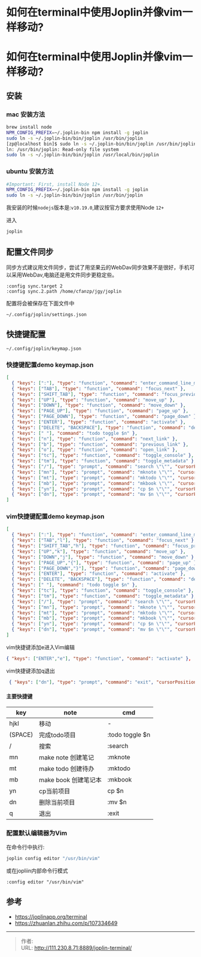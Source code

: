 # 如何在terminal中使用Joplin并像vim一样移动?


# 如何在terminal中使用Joplin并像vim一样移动?
## 安装
### mac 安装方法
```bash
brew install node
NPM_CONFIG_PREFIX=~/.joplin-bin npm install -g joplin
sudo ln -s ~/.joplin-bin/bin/joplin /usr/bin/joplin
[zp@localhost bin]$ sudo ln -s ~/.joplin-bin/bin/joplin /usr/bin/joplin
ln: /usr/bin/joplin: Read-only file system
sudo ln -s ~/.joplin-bin/bin/joplin /usr/local/bin/joplin
```

### ubuntu 安装方法
```bash
#Important: First, install Node 12+.
NPM_CONFIG_PREFIX=~/.joplin-bin npm install -g joplin
sudo ln -s ~/.joplin-bin/bin/joplin /usr/bin/joplin
```
我安装的时候`nodejs`版本是:`v10.19.0`,建议按官方要求使用Node `12+`

进入
```bash
joplin
```

## 配置文件同步
同步方式建议用文件同步，尝试了用坚果云的WebDav同步效果不是很好，手机可以采用WebDav,电脑还是用文件同步更稳定些。
```
:config sync.target 2
:config sync.2.path /home/cfanzp/jgy/joplin
```
配置将会被保存在下面文件中
```
~/.config/joplin/settings.json
```

## 快捷键配置
```
~/.config/joplin/keymap.json
```
### 快捷键配置demo keymap.json
```json
[
  { "keys": [":"], "type": "function", "command": "enter_command_line_mode" },
  { "keys": ["TAB"], "type": "function", "command": "focus_next" },
  { "keys": ["SHIFT_TAB"], "type": "function", "command": "focus_previous" },
  { "keys": ["UP"], "type": "function", "command": "move_up" },
  { "keys": ["DOWN"], "type": "function", "command": "move_down" },
  { "keys": ["PAGE_UP"], "type": "function", "command": "page_up" },
  { "keys": ["PAGE_DOWN"], "type": "function", "command": "page_down" },
  { "keys": ["ENTER"], "type": "function", "command": "activate" },
  { "keys": ["DELETE", "BACKSPACE"], "type": "function", "command": "delete" },
  { "keys": [" "], "command": "todo toggle $n" },
  { "keys": ["n"], "type": "function", "command": "next_link" },
  { "keys": ["b"], "type": "function", "command": "previous_link" },
  { "keys": ["o"], "type": "function", "command": "open_link" },
  { "keys": ["tc"], "type": "function", "command": "toggle_console" },
  { "keys": ["tm"], "type": "function", "command": "toggle_metadata" },
  { "keys": ["/"], "type": "prompt", "command": "search \"\"", "cursorPosition": -2 },
  { "keys": ["mn"], "type": "prompt", "command": "mknote \"\"", "cursorPosition": -2 },
  { "keys": ["mt"], "type": "prompt", "command": "mktodo \"\"", "cursorPosition": -2 },
  { "keys": ["mb"], "type": "prompt", "command": "mkbook \"\"", "cursorPosition": -2 },
  { "keys": ["yn"], "type": "prompt", "command": "cp $n \"\"", "cursorPosition": -2 },
  { "keys": ["dn"], "type": "prompt", "command": "mv $n \"\"", "cursorPosition": -2 }
]

```

### vim快捷键配置demo keymap.json
```json
[
  { "keys": [":"], "type": "function", "command": "enter_command_line_mode" },
  { "keys": ["TAB","l"], "type": "function", "command": "focus_next" },
  { "keys": ["SHIFT_TAB","h"], "type": "function", "command": "focus_previous" },
  { "keys": ["UP","k"], "type": "function", "command": "move_up" },
  { "keys": ["DOWN","j"], "type": "function", "command": "move_down" },
  { "keys": ["PAGE_UP","{"], "type": "function", "command": "page_up" },
  { "keys": ["PAGE_DOWN","}"], "type": "function", "command": "page_down" },
  { "keys": ["ENTER"], "type": "function", "command": "activate" },
  { "keys": ["DELETE", "BACKSPACE"], "type": "function", "command": "delete" },
  { "keys": [" "], "command": "todo toggle $n" },
  { "keys": ["tc"], "type": "function", "command": "toggle_console" },
  { "keys": ["tm"], "type": "function", "command": "toggle_metadata" },
  { "keys": ["/"], "type": "prompt", "command": "search \"\"", "cursorPosition": -2 },
  { "keys": ["mn"], "type": "prompt", "command": "mknote \"\"", "cursorPosition": -2 },
  { "keys": ["mt"], "type": "prompt", "command": "mktodo \"\"", "cursorPosition": -2 },
  { "keys": ["mb"], "type": "prompt", "command": "mkbook \"\"", "cursorPosition": -2 },
  { "keys": ["yn"], "type": "prompt", "command": "cp $n \"\"", "cursorPosition": -2 },
  { "keys": ["dn"], "type": "prompt", "command": "mv $n \"\"", "cursorPosition": -2 }
]
```

vim快捷键添加e进入Vim编辑
```json
{ "keys": ["ENTER","e"], "type": "function", "command": "activate" },
```

vim快捷键添加q退出
```json
 { "keys": ["dn"], "type": "prompt", "command": "exit", "cursorPosition": -1 }
```

#### 主要快捷键

| key     | note                 | cmd             |
| --      | --                   | --              |
| hjkl    | 移动                 | -               |
| (SPACE) | 完成todo项目         | :todo toggle $n |
| /       | 搜索                 | :search         |
| mn      | make note 创建笔记   | :mknote         |
| mt      | make todo 创建待办   | :mktodo         |
| mb      | make book 创建笔记本 | :mkbook         |
| yn      | cp当前项目           | cp       $n     |
| dn      | 删除当前项目         | :mv $n          |
| q       | 退出                 | :exit           |


### 配置默认编辑器为Vim
在命令行中执行:
```bash
joplin config editor "/usr/bin/vim"
```

或在jopliin内部命令行模式
```
:config editor "/usr/bin/vim"
```

## 参考
- https://joplinapp.org/terminal
- https://zhuanlan.zhihu.com/p/107334649


---

> 作者: [](https://cfanzp.com/about/)  
> URL: http://111.230.8.71:8889/joplin-terminal/  

